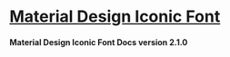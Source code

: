 # [Material Design Iconic Font](http://shabuninil.github.io/material-design-iconic-font)
#### Material Design Iconic Font Docs version 2.1.0